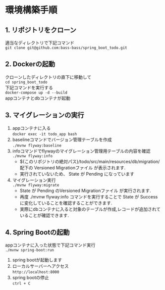 # 環境構築手順

## 1. リポジトリをクローン
適当なディレクトリで下記コマンド  
`git clone git@github.com:bass-bass/spring_boot_todo.git`

## 2. Dockerの起動
クローンしたディレクトリの直下に移動して  
`cd spring_boot_todo`  
下記コマンドを実行する  
`docker-compose up -d --build`  
appコンテナとdbコンテナが起動

## 3. マイグレーションの実行
1) appコンテナに入る  
`docker exec -it todo_app bash`
2) baselineコマンドでバージョン管理テーブルを作成  
`./mvnw flyway:baseline`  
3) infoコマンドでflywayのマイグレーション管理用テーブルの内容を確認  
`./mvnw flyway:info`  
   * ${このリポジトリの絶対パス}/todo/src/main/resources/db/migration/ 配下の Versioned Migrationファイル が表示されます.
   * 実行されていないため、 State が Pending になっています
4) マイグレーション実行  
`./mvnw flyway:migrate`
   * State が Pending のVersioned Migrationファイル が実行されます.
   * 再度 ./mvnw flyway:info コマンドを実行することで State が Success に変化していることを確認することができます.
   * 実際にdbコンテナに入ると対象のテーブルが作成,レコードが追加されていることが確認できます.

## 4. Spring Bootの起動
appコンテナに入った状態で下記コマンド実行  
`./mvnw spring-boot:run`
1) spring bootが起動します
2) ローカルサーバーへアクセス  
  `http://localhost:8000`
3) spring bootの停止  
  `ctrl + C`
